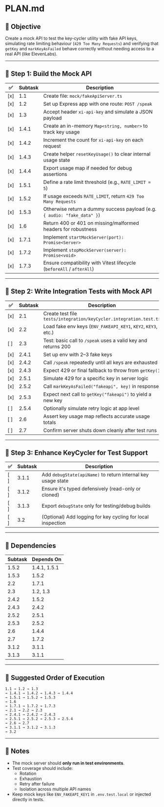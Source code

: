 # PLAN.md

## 🧪 Objective

Create a mock API to test the key-cycler utility with fake API keys, simulating rate limiting behaviour (`429 Too Many Requests`) and verifying that `getKey` and `markKeyAsFailed` behave correctly without needing access to a real API (like ElevenLabs).

---

## 🧱 Step 1: Build the Mock API

| ✅ | Subtask | Description |
|----|---------|-------------|
| [x] | 1.1 | Create file: `mock/fakeApiServer.ts` |
| [x] | 1.2 | Set up Express app with one route: `POST /speak` |
| [x] | 1.3 | Accept header `xi-api-key` and simulate a JSON payload |
| [x] | 1.4.1 | Create an in-memory `Map<string, number>` to track key usage |
| [x] | 1.4.2 | Increment the count for `xi-api-key` on each request |
| [x] | 1.4.3 | Create helper `resetKeyUsage()` to clear internal usage state |
| [x] | 1.4.4 | Export usage map if needed for debug assertions |
| [x] | 1.5.1 | Define a rate limit threshold (e.g., `RATE_LIMIT = 5`) |
| [x] | 1.5.2 | If usage exceeds `RATE_LIMIT`, return `429 Too Many Requests` |
| [x] | 1.5.3 | Otherwise return a dummy success payload (e.g. `{ audio: "fake_data" }`) |
| [x] | 1.6 | Return 400 or 401 on missing/malformed headers for robustness |
| [x] | 1.7.1 | Implement `startMockServer(port): Promise<Server>` |
| [x] | 1.7.2 | Implement `stopMockServer(server): Promise<void>` |
| [x] | 1.7.3 | Ensure compatibility with Vitest lifecycle (`beforeAll` / `afterAll`) |

---

## 🧪 Step 2: Write Integration Tests with Mock API

| ✅ | Subtask | Description |
|----|---------|-------------|
| [x] | 2.1 | Create test file `tests/integration/keyCycler.integration.test.ts` |
| [x] | 2.2 | Load fake env keys (`ENV_FAKEAPI_KEY1`, `KEY2`, `KEY3`, etc.) |
| [ ] | 2.3 | Test: basic call to `/speak` uses a valid key and returns 200 |
| [x] | 2.4.1 | Set up env with 2–3 fake keys |
| [x] | 2.4.2 | Call `/speak` repeatedly until all keys are exhausted |
| [x] | 2.4.3 | Expect 429 or final fallback to throw from `getKey()` |
| [x] | 2.5.1 | Simulate 429 for a specific key in server logic |
| [x] | 2.5.2 | Call `markKeyAsFailed("fakeapi", key)` in response |
| [x] | 2.5.3 | Expect next call to `getKey("fakeapi")` to yield a new key |
| [ ] | 2.5.4 | Optionally simulate retry logic at app level |
| [ ] | 2.6 | Assert key usage map reflects accurate usage totals |
| [ ] | 2.7 | Confirm server shuts down cleanly after test runs |

---

## 🧩 Step 3: Enhance KeyCycler for Test Support

| ✅ | Subtask | Description |
|----|---------|-------------|
| [ ] | 3.1.1 | Add `debugState(apiName)` to return internal key usage state |
| [ ] | 3.1.2 | Ensure it's typed defensively (read-only or cloned) |
| [ ] | 3.1.3 | Export `debugState` only for testing/debug builds |
| [ ] | 3.2 | (Optional) Add logging for key cycling for local inspection |

---

## 🔁 Dependencies

| Subtask | Depends On |
|---------|------------|
| 1.5.2 | 1.4.1, 1.5.1 |
| 1.5.3 | 1.5.2 |
| 2.2 | 1.7.1 |
| 2.3 | 1.2, 1.3 |
| 2.4.2 | 1.5.2 |
| 2.4.3 | 2.4.2 |
| 2.5.2 | 2.5.1 |
| 2.5.3 | 2.5.2 |
| 2.6 | 1.4.4 |
| 2.7 | 1.7.2 |
| 3.1.2 | 3.1.1 |
| 3.1.3 | 3.1.1 |

---

## 🧭 Suggested Order of Execution

```
1.1 → 1.2 → 1.3  
→ 1.4.1 → 1.4.2 → 1.4.3 → 1.4.4  
→ 1.5.1 → 1.5.2 → 1.5.3  
→ 1.6  
→ 1.7.1 → 1.7.2 → 1.7.3  
→ 2.1 → 2.2 → 2.3  
→ 2.4.1 → 2.4.2 → 2.4.3  
→ 2.5.1 → 2.5.2 → 2.5.3 → 2.5.4  
→ 2.6 → 2.7  
→ 3.1.1 → 3.1.2 → 3.1.3  
→ 3.2
```

---

## 📌 Notes

- The mock server should **only run in test environments**.
- Test coverage should include:
  - Rotation
  - Exhaustion
  - Retry after failure
  - Isolation across multiple API names
- Keep mock keys like `ENV_FAKEAPI_KEY1` in `.env.test.local` or injected directly in tests.